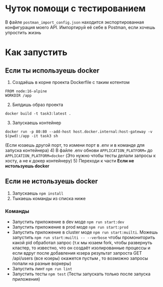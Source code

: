 # Чуток помощи с тестированием
В файле `postman_import_config.json` находится экспортированная конфигурация моего API. Импортируй её себе в Postman, если хочешь упростить жизнь
# Как запустить
## Если ты используешь docker
1) Создаёшь в корне проекта Dockerfile c таким котентом
```
FROM node:16-alpine
WORKDIR /app
```
2) Билдишь образ проекта
```
docker build -t task3:latest .
```
3) Запускаешь контейнер
```
docker run -p 80:80 --add-host host.docker.internal:host-gateway -v $(pwd):/app -it task3 sh
```
(Если юзаешь другой порт, то измени порт в .env и в команде для запуска контейнера)
4) В файле .env обнови `APPLICATION_PLATFORM=` до `APPLICATION_PLATFORM=docker`
(Это нужно чтобы тесты делали запросы к хосту, а не к докер контейнеру)
5) Переходи к части **Если не истользуешь docker** 
## Если не истользуешь docker
1) Запускаешь `npm install`
2) Тыкаешь команды из списка ниже
### Команды
 - Запустить приложение в dev моде `npm run start:dev`
 - Запустить приложение в prod моде `npm run start:prod`
 - Запустить приложение в cluster моде `npm run start:muilti`. Можешь запустить `npm run start:muilti -- --verbose` чтобы промониторить какой pid обработал запрос
   (т.к мы юзаем fork, чтобы развернуть кластер, то известно, что он создаёт изолированные процессы и если вдруг после добавления юзера результат запроста GET /api/users (все юзеры) окажется пустым , то возможно запросы попали на разные воркеры)
 - Запустить линт `npm run lint`
 - Запустить тесты `npm test` (Тесты запускать только после запуска приложения)

